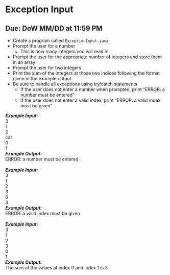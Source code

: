 # Exception Input

## Due: DoW MM/DD at 11:59 PM

- Create a program called `ExceptionInput.java`
- Prompt the user for a number
  - This is how many integers you will read in
- Prompt the user for the appropriate number of integers and store them in an array
- Prompt the user for two integers
- Print the sum of the integers at those two indices following the format given in the example output
- Be sure to handle all exceptions using try/catch statements
  - If the user does not enter a number when prompted, print "ERROR: a number must be entered"
  - If the user does not enter a valid index, print "ERROR: a valid index must be given"

***Example Input:***\
3\
1\
2\
cat\
0\
1\
***Example Output:***\
ERROR: a number must be entered\
\
***Example Input:***\
3\
1\
2\
3\
0\
3\
***Example Output:***\
ERROR: a valid index must be given\
\
***Example Input:***\
3\
1\
2\
3\
0\
1\
***Example Output:***\
The sum of the values at index 0 and index 1 is 3
